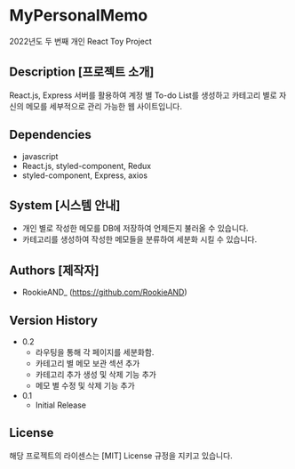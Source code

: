 # MyPersonalMemo

2022년도 두 번째 개인 React Toy Project

## Description [프로젝트 소개]

React.js, Express 서버를 활용하여 계정 별 To-do List를 생성하고
카테고리 별로 자신의 메모를 세부적으로 관리 가능한 웹 사이트입니다.

## Dependencies

- javascript
- React.js, styled-component, Redux
- styled-component, Express, axios

## System [시스템 안내]

- 개인 별로 작성한 메모를 DB에 저장하여 언제든지 불러올 수 있습니다.
- 카테고리를 생성하여 작성한 메모들을 분류하여 세분화 시킬 수 있습니다.

## Authors [제작자]

- RookieAND\_ (https://github.com/RookieAND)

## Version History

- 0.2
  - 라우팅을 통해 각 페이지를 세분화함.
  - 카테고리 별 메모 보관 섹션 추가
  - 카테고리 추가 생성 및 삭제 기능 추가
  - 메모 별 수정 및 삭제 기능 추가
- 0.1
  - Initial Release

## License

해당 프로젝트의 라이센스는 [MIT] License 규정을 지키고 있습니다.
